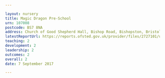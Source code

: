 ```yaml
---

layout: nursery
title: Magic Dragon Pre-School
urn: 107008
postcode: BS7 8NA
address: Church of Good Shepherd Hall, Bishop Road, Bishopston, Bristol, BS7 8NA
latestReportUrl: https://reports.ofsted.gov.uk/provider/files/2727101/urn/107008.pdf
teaching: 2
development: 2
leadership: 2
outcomes: 2
overall: 2
date: 7 September 2017

---
```

